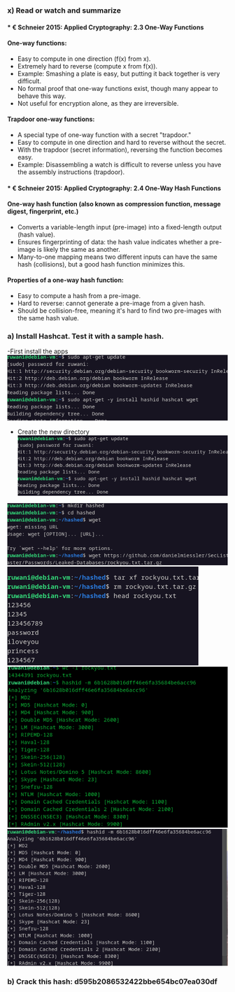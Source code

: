 ### x) Read or watch and summarize
####  * € Schneier 2015: Applied Cryptography: 2.3 One-Way Functions

#### **One-way functions:**

- Easy to compute in one direction (f(x) from x).
- Extremely hard to reverse (compute x from f(x)).
- Example: Smashing a plate is easy, but putting it back together is very difficult.
- No formal proof that one-way functions exist, though many appear to behave this way.
- Not useful for encryption alone, as they are irreversible.

#### **Trapdoor one-way functions:**

- A special type of one-way function with a secret "trapdoor."
- Easy to compute in one direction and hard to reverse without the secret.
- With the trapdoor (secret information), reversing the function becomes easy.
- Example: Disassembling a watch is difficult to reverse unless you have the assembly instructions (trapdoor).
  
####  * € Schneier 2015: Applied Cryptography: 2.4 One-Way Hash Functions

#### **One-way hash function (also known as compression function, message digest, fingerprint, etc.)**

- Converts a variable-length input (pre-image) into a fixed-length output (hash value).
- Ensures fingerprinting of data: the hash value indicates whether a pre-image is likely the same as another.
- Many-to-one mapping means two different inputs can have the same hash (collisions), but a good hash function minimizes this.
 
#### **Properties of a one-way hash function:**
  
- Easy to compute a hash from a pre-image.
- Hard to reverse: cannot generate a pre-image from a given hash.
- Should be collision-free, meaning it's hard to find two pre-images with the same hash value.
  
### a) Install Hashcat. Test it with a sample hash. 

-First install the apps
![/image](https://github.com/RuwaniW/Informarion-Security/blob/main/images/Screenshot%202024-09-25%20054002.png)

- Create the new directory
![/image](https://github.com/RuwaniW/Informarion-Security/blob/main/images/Screenshot%202024-09-25%20054005.png)

![/image](https://github.com/RuwaniW/Informarion-Security/blob/main/images/Screenshot%202024-09-25%20055004.png)
![/image](https://github.com/RuwaniW/Informarion-Security/blob/main/images/Screenshot%202024-09-25%20055322.png)
![/image](https://github.com/RuwaniW/Informarion-Security/blob/main/images/Screenshot%202024-09-27%20084233.png)
 ![/image](https://github.com/RuwaniW/Informarion-Security/blob/main/images/Screenshot%202024-09-25%20073430.png)
 

### b) Crack this hash: d595b2086532422bbe654bc07ea030df
